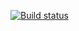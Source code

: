 [![Build status](https://ci.appveyor.com/api/projects/status/n04ljp29h783xn18?svg=true)](https://ci.appveyor.com/project/Sirotina/api-ci)